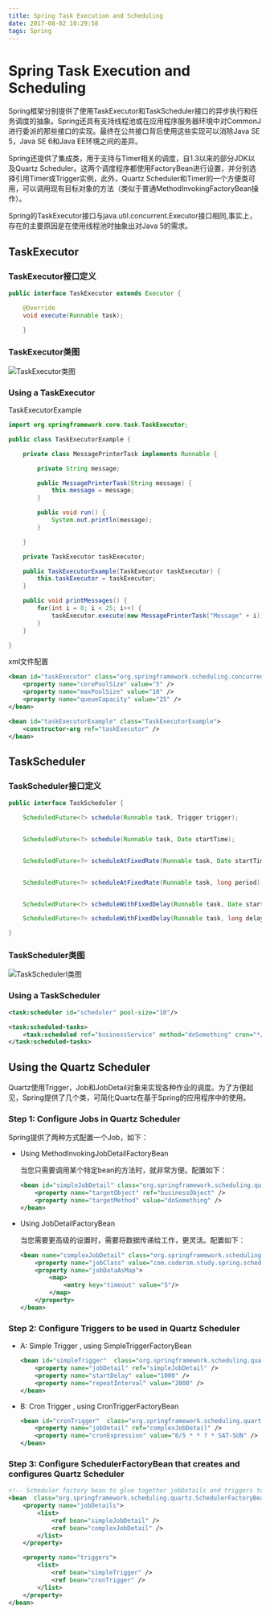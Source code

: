 ```yaml
---
title: Spring Task Execution and Scheduling
date: 2017-08-02 10:29:58
tags: Spring
---
```

# Spring Task Execution and Scheduling

Spring框架分别提供了使用TaskExecutor和TaskScheduler接口的异步执行和任务调度的抽象。Spring还具有支持线程池或在应用程序服务器环境中对CommonJ进行委派的那些接口的实现。最终在公共接口背后使用这些实现可以消除Java SE 5，Java SE 6和Java EE环境之间的差异。

Spring还提供了集成类，用于支持与Timer相关的调度，自1.3以来的部分JDK以及Quartz Scheduler。这两个调度程序都使用FactoryBean进行设置，并分别选择引用Timer或Trigger实例，此外，Quartz Scheduler和Timer的一个方便类可用，可以调用现有目标对象的方法（类似于普通MethodInvokingFactoryBean操作）。

Spring的TaskExecutor接口与java.util.concurrent.Executor接口相同,事实上，存在的主要原因是在使用线程池时抽象出对Java 5的需求。

## TaskExecutor

### TaskExecutor接口定义

```java
public interface TaskExecutor extends Executor {

    @Override
    void execute(Runnable task);

    }
```

### TaskExecutor类图

![TaskExecutor类图](http://i1.ciimg.com/598959/ac1f02405f60c29c.png)

### Using a TaskExecutor

TaskExecutorExample

```java
import org.springframework.core.task.TaskExecutor;

public class TaskExecutorExample {

    private class MessagePrinterTask implements Runnable {

        private String message;

        public MessagePrinterTask(String message) {
            this.message = message;
        }

        public void run() {
            System.out.println(message);
        }

    }

    private TaskExecutor taskExecutor;

    public TaskExecutorExample(TaskExecutor taskExecutor) {
        this.taskExecutor = taskExecutor;
    }

    public void printMessages() {
        for(int i = 0; i < 25; i++) {
            taskExecutor.execute(new MessagePrinterTask("Message" + i));
        }
    }

}
```

xml文件配置

```xml
<bean id="taskExecutor" class="org.springframework.scheduling.concurrent.ThreadPoolTaskExecutor">
    <property name="corePoolSize" value="5" />
    <property name="maxPoolSize" value="10" />
    <property name="queueCapacity" value="25" />
</bean>

<bean id="taskExecutorExample" class="TaskExecutorExample">
    <constructor-arg ref="taskExecutor" />
</bean>
```

## TaskScheduler

### TaskScheduler接口定义

```java
public interface TaskScheduler {

    ScheduledFuture<?> schedule(Runnable task, Trigger trigger);


    ScheduledFuture<?> schedule(Runnable task, Date startTime);


    ScheduledFuture<?> scheduleAtFixedRate(Runnable task, Date startTime, long period);


    ScheduledFuture<?> scheduleAtFixedRate(Runnable task, long period);


    ScheduledFuture<?> scheduleWithFixedDelay(Runnable task, Date startTime, long delay);

    ScheduledFuture<?> scheduleWithFixedDelay(Runnable task, long delay);

}
```

### TaskScheduler类图

![TaskSchedulerl类图](http://i1.ciimg.com/598959/05d7c63caacfde74.png)

### Using a TaskScheduler

```xml
<task:scheduler id="scheduler" pool-size="10"/>

<task:scheduled-tasks>
    <task:scheduled ref="businessService" method="doSomething" cron="*/5 * * * * ?"/>
</task:scheduled-tasks>
```

## Using the Quartz Scheduler

Quartz使用Trigger，Job和JobDetail对象来实现各种作业的调度。为了方便起见，Spring提供了几个类，可简化Quartz在基于Spring的应用程序中的使用。

### Step 1: Configure Jobs in Quartz Scheduler

Spring提供了两种方式配置一个Job，如下：

* Using MethodInvokingJobDetailFactoryBean

    当您只需要调用某个特定bean的方法时，就非常方便。配置如下：

    ```xml
    <bean id="simpleJobDetail" class="org.springframework.scheduling.quartz.MethodInvokingJobDetailFactoryBean">
        <property name="targetObject" ref="businessObject" />
        <property name="targetMethod" value="doSomething" />
    </bean>
    ```

* Using JobDetailFactoryBean

    当您需要更高级的设置时，需要将数据传递给工作，更灵活。配置如下：

    ```xml
    <bean name="complexJobDetail" class="org.springframework.scheduling.quartz.JobDetailFactoryBean">
        <property name="jobClass" value="com.codersm.study.spring.scheduler.ScheduledJob"/>
        <property name="jobDataAsMap">
            <map>
                <entry key="timeout" value="5"/>
            </map>
        </property>
    </bean>
    ```

### Step 2: Configure Triggers to be used in Quartz Scheduler

* A: Simple Trigger , using SimpleTriggerFactoryBean

    ```xml
    <bean id="simpleTrigger"  class="org.springframework.scheduling.quartz.SimpleTriggerFactoryBean">
        <property name="jobDetail" ref="simpleJobDetail" />
        <property name="startDelay" value="1000" />
        <property name="repeatInterval" value="2000" />
    </bean>
    ```

* B: Cron Trigger , using CronTriggerFactoryBean

    ```xml
    <bean id="cronTrigger"  class="org.springframework.scheduling.quartz.CronTriggerFactoryBean">
        <property name="jobDetail" ref="complexJobDetail" />
        <property name="cronExpression" value="0/5 * * ? * SAT-SUN" />
    </bean>
    ```

### Step 3: Configure SchedulerFactoryBean that creates and configures Quartz Scheduler

```xml
<!-- Scheduler factory bean to glue together jobDetails and triggers to Configure Quartz Scheduler -->
<bean  class="org.springframework.scheduling.quartz.SchedulerFactoryBean">
    <property name="jobDetails">
        <list>
            <ref bean="simpleJobDetail" />
            <ref bean="complexJobDetail" />
        </list>
    </property>

    <property name="triggers">
        <list>
            <ref bean="simpleTrigger" />
            <ref bean="cronTrigger" />
        </list>
    </property>
</bean>
```